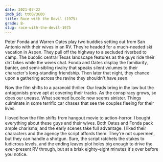 ```yaml
---
date: 2021-07-22
imdb_id: tt0073600
title: Race with the Devil (1975)
grade: B-
slug: race-with-the-devil-1975
---
```


Peter Fonda and Warren Oates play two buddies setting out from San Antonio with their wives in an RV. They're headed for a much-needed ski vacation in Aspen. They pull off the highway to a secluded riverbed to camp. The bucolic central Texas landscape features as the guys ride their dirt bikes while the wives chat. Fonda and Oates display the familiarity, banter, and semi-sibling rivalry that speaks silent volumes to their character's long-standing friendship. Then later that night, they chance upon a gathering across the ravine they shouldn't have seen.

<!-- end -->

Now the film shifts to a paranoid thriller. Our leads bring in the law but the antagonists prove apt at covering their tracks. As the conspiracy grows, so does our unease. What seemed bucolic now seems sinister. Things culminate in some terrific car chases that see the couples fleeing for their lives.

I loved how the film shifts from hangout movie to action-horror. I bought everything about these guys and their wives. Both Oates and Fonda pack ample charisma, and the early scenes take full advantage. I liked their characters and the agency the script affords them. They're not supermen, but they can handle a shotgun. Sure, the script ratchets the stakes to ludicrous levels, and the ending leaves plot holes big enough to drive the ever-present RV through, but at a brisk eighty-eight minutes it's over before you notice.